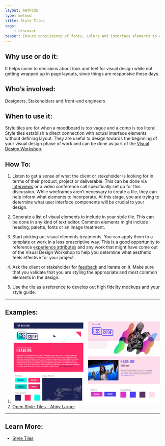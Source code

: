 ```yaml
---
layout: methods
type: method
title: Style Tiles
tags:
    - discover
teaser: Ensure consistency of fonts, colors and interface elements to communicate the essence of a visual brand for the web.
---
```


## Why use or do it:

It helps come to decisions about look and feel for visual design while not getting wrapped up in page layouts, since things are responsive these days.

## Who’s involved:

Designers, Stakeholders and front-end engineers.

## When to use it:

Style tiles are for when a moodboard is too vague and a comp is too literal. Style tiles establish a direct connection with actual interface elements without defining layout. They are useful to design towards the beginning of your visual design phase of work and can be done as part of the [Visual Design Workshop](/methods/visual-design-workshop/).

## How To:

1. Listen to get a sense of what the client or stakeholder is looking for in terms of their product, project or deliverable. This can be done via [interviews](/methods/interviews/) or a video conference call specifically set up for this discussion. While wireframes aren’t necessary to create a tile, they can help inform what elements to incorporate. At this stage, you are trying to determine what user interface components will be crucial to your design.

2. Generate a list of visual elements to include in your style tile. This can be done in any kind of text editor. Common elements might include heading, palette, fonts or an image treatment.

3. Start picking out visual elements treatments. You can apply them to a template or work in a less prescriptive way. This is a good opportunity to reference [experience attributes](/methods/experience-attributes/) and any work that might have come out of the Visual Design Workshop to help you determine what aesthetic feels effective for your project.

4. Ask the client or stakeholder for [feedback](/methods/feedback-session/) and iterate on it. Make sure that you validate that you are styling the appropriate and most common elements in the design.

5. Use the tile as a reference to develop out high fidelity mockups and your style guide.

---

## Examples:

1. ![human spectrogram image](/img/methods/style-tiles/cssconf-style-tile.jpg)
2. [Open Style Tiles - Abby Larner](https://github.com/abbylarner/open-tiles)

---

## Learn More:

* [Style Tiles](http://styletil.es)

